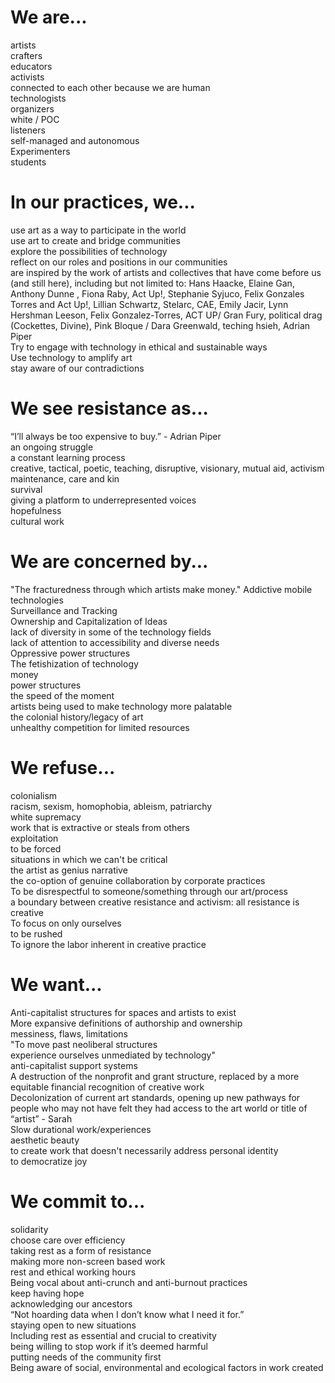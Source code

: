 # We are...
artists  
crafters  
educators  
activists  
connected to each other because we are human  
technologists  
organizers  
white / POC  
listeners  
self-managed and autonomous  
Experimenters  
students  


# In our practices, we...
use art as a way to participate in the world  
use art to create and bridge communities  
explore the possibilities of technology  
reflect on our roles and positions in our communities  
are inspired by the work of artists and collectives that have come before us (and still here), including but not limited to: Hans Haacke, Elaine Gan, Anthony Dunne , Fiona Raby, Act Up!, Stephanie Syjuco, Felix Gonzales Torres and Act Up!, Lillian Schwartz, Stelarc,  CAE, Emily Jacir, Lynn Hershman Leeson, Felix Gonzalez-Torres, ACT UP/ Gran Fury, political drag (Cockettes, Divine), Pink Bloque / Dara Greenwald, teching hsieh, Adrian Piper  
Try to engage with technology in ethical and sustainable ways  
Use technology to amplify art  
stay aware of our contradictions  


# We see resistance as...
“I’ll always be too expensive to buy.” - Adrian Piper  
an ongoing struggle  
a constant learning process  
creative, tactical, poetic, teaching, disruptive, visionary, mutual aid, activism  
maintenance, care and kin  
survival  
giving a platform to underrepresented voices  
hopefulness  
cultural work  


# We are concerned by...
"The fracturedness through which artists make money."
Addictive mobile technologies  
Surveillance and Tracking  
Ownership and Capitalization of Ideas  
lack of diversity in some of the technology fields  
lack of attention to accessibility and diverse needs  
Oppressive power structures  
The fetishization of technology  
money  
power structures  
the speed of the moment  
artists being used to make technology more palatable  
the colonial history/legacy of art  
unhealthy competition for limited resources  

# We refuse...
colonialism  
racism, sexism, homophobia, ableism, patriarchy  
white supremacy  
work that is extractive or steals from others  
exploitation  
to be forced  
situations in which we can't be critical  
the artist as genius narrative  
the co-option of genuine collaboration by corporate practices  
To be disrespectful to someone/something through our art/process  
a boundary between creative resistance and activism: all resistance is creative  
To focus on only ourselves  
to be rushed  
To ignore the labor inherent in creative practice  


# We want...
Anti-capitalist structures for spaces and artists to exist  
More expansive definitions of authorship and ownership  
messiness, flaws, limitations  
"To move past neoliberal structures  
experience ourselves unmediated by technology"  
anti-capitalist support systems  
A destruction of the nonprofit and grant structure, replaced by a more equitable financial recognition of creative work  
Decolonization of current art standards, opening up new pathways for people who may not have felt they had access to the art world or title of “artist” - Sarah  
Slow durational work/experiences  
aesthetic beauty  
to create work that doesn't necessarily address personal identity  
to democratize joy  

# We commit to...
solidarity  
choose care over efficiency  
taking rest as a form of resistance  
making more non-screen based work  
rest and ethical working hours  
Being vocal about anti-crunch and anti-burnout practices  
keep having hope  
acknowledging our ancestors  
“Not hoarding data when I don’t know what I need it for.”  
staying open to new situations  
Including rest as essential and crucial to creativity  
being willing to stop work if it’s deemed harmful  
putting needs of the community first  
Being aware of social, environmental and ecological factors in work created
